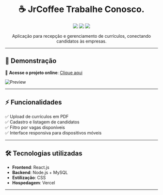 <h1 align="center">☕ JrCoffee Trabalhe Conosco.</h1>

<p align="center">
  <img src="https://img.shields.io/badge/Status-Online-success?style=flat-square">
  <img src="https://img.shields.io/github/languages/top/Brunoso0/nome-do-repo?style=flat-square">
  <img src="https://img.shields.io/github/last-commit/Brunoso0/nome-do-repo?style=flat-square">
</p>

<p align="center">
  Aplicação para recepção e gerenciamento de currículos, conectando candidatos às empresas.
</p>

---

## 🚀 Demonstração

🔗 **Acesse o projeto online**: [Clique aqui](https://www.jrcoffee.com.br/)

![Preview](./src/assets/jrcoffee.gif) <!-- Altere pelo caminho correto da sua imagem -->

---

## ⚡ Funcionalidades

✅ Upload de currículos em PDF  
✅ Cadastro e listagem de candidatos  
✅ Filtro por vagas disponíveis  
✅ Interface responsiva para dispositivos móveis  

---

## 🛠️ Tecnologias utilizadas

- **Frontend**: React.js
- **Backend**: Node.js + MySQL
- **Estilização**: CSS
- **Hospedagem**: Vercel

---
